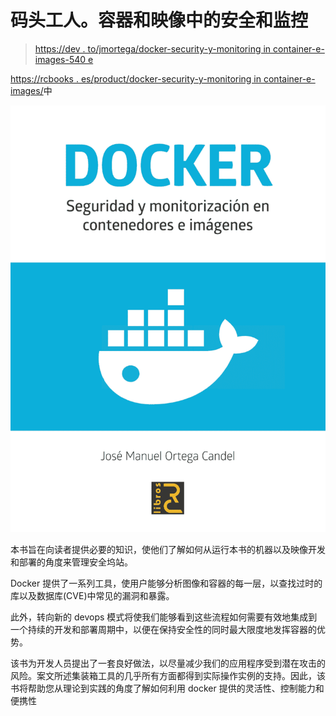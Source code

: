 # 码头工人。容器和映像中的安全和监控

> [https://dev . to/jmortega/docker-security-y-monitoring in container-e-images-540 e](https://dev.to/jmortega/docker-seguridad-y-monitorizacion-en-contenedores-e-imagenes-540e)

[https://rcbooks . es/product/docker-security-y-monitoring in container-e-images/](https://rclibros.es/producto/docker-seguridad-y-monitorizacion-en-contenedores-e-imagenes/)中

[![docker](img/77c9ac6ec29fd99983ec7b3830f61a85.png)](https://res.cloudinary.com/practicaldev/image/fetch/s--DSDb5XAU--/c_limit%2Cf_auto%2Cfl_progressive%2Cq_auto%2Cw_880/https://rclibros.es/wp-content/uploads/2019/02/9788494897238.jpg)

本书旨在向读者提供必要的知识，使他们了解如何从运行本书的机器以及映像开发和部署的角度来管理安全坞站。

Docker 提供了一系列工具，使用户能够分析图像和容器的每一层，以查找过时的库以及数据库(CVE)中常见的漏洞和暴露。

此外，转向新的 devops 模式将使我们能够看到这些流程如何需要有效地集成到一个持续的开发和部署周期中，以便在保持安全性的同时最大限度地发挥容器的优势。

该书为开发人员提出了一套良好做法，以尽量减少我们的应用程序受到潜在攻击的风险。案文所述集装箱工具的几乎所有方面都得到实际操作实例的支持。因此，该书将帮助您从理论到实践的角度了解如何利用 docker 提供的灵活性、控制能力和便携性